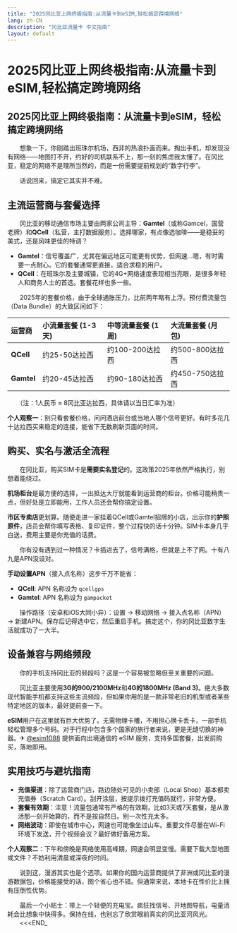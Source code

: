 ```yaml
---
title: "2025冈比亚上网终极指南:从流量卡到eSIM,轻松搞定跨境网络"
lang: zh-CN
description: "冈比亚流量卡 中文指南"
layout: default
---
```

# 2025冈比亚上网终极指南:从流量卡到eSIM,轻松搞定跨境网络

## 2025冈比亚上网终极指南：从流量卡到eSIM，轻松搞定跨境网络

　　想象一下，你刚踏出班珠尔机场，西非的热浪扑面而来。掏出手机，却发现没有网络——地图打不开，约好的司机联系不上，那一刻的焦虑我太懂了。在冈比亚，稳定的网络不是理所当然的，而是一份需要提前规划的“数字行李”。

　　话说回来，搞定它其实并不难。

## 主流运营商与套餐选择

　　冈比亚的移动通信市场主要由两家公司主导：**Gamtel**（或称Gamcel，国营老牌）和**QCell**（私营，主打数据服务）。选择哪家，有点像选咖啡——是稳妥的美式，还是风味更佳的特调？

  * **Gamtel**：信号覆盖广，尤其在偏远地区可能更有优势，但网速…嗯，有时需要一点耐心。它的套餐通常更直接，适合求稳的用户。
  * **QCell**：在班珠尔及主要城镇，它的4G+网络速度表现相当亮眼，是很多年轻人和商务人士的首选。套餐花样也多一些。

　　2025年的套餐价格，由于全球通胀压力，比前两年略有上浮。预付费流量包（Data Bundle）的大致区间如下：

| 运营商 | 小流量套餐 (1-3天) | 中等流量套餐 (1周) | 大流量套餐 (月包) |
| :--- | :--- | :--- | :--- |
| **QCell** | 约25-50达拉西 | 约100-200达拉西 | 约500-800达拉西 |
| **Gamtel** | 约20-45达拉西 | 约90-180达拉西 | 约450-750达拉西 |

　　（注：1人民币 ≈ 8冈比亚达拉西，具体请以当日汇率为准）

**个人观察一**：别只看套餐价格，问问酒店前台或当地人哪个信号更好。有时多花几十达拉西买来稳定的连接，能省下无数刷新页面的时间。

## 购买、实名与激活全流程

　　在冈比亚，购买SIM卡是**需要实名登记**的。这政策2025年依然严格执行，别想着能绕过。

**机场柜台**是最方便的选择，一出抵达大厅就能看到运营商的柜台。价格可能稍贵一点，但好处是立即能用，工作人员还会帮你搞定设置。

**市区专卖店**更划算。随便走进一家挂着QCell或Gamtel招牌的小店，出示你的**护照原件**，店员会帮你填写表格、复印证件，整个过程快的话十分钟。SIM卡本身几乎白送，费用主要是你充值的话费。

　　你有没有遇到过一种情况？卡插进去了，信号满格，但就是上不了网。十有八九是APN没设对。

**手动设置APN**（接入点名称）这步千万不能省：
  * **QCell**: APN 名称设为 `qcellgps`
  * **Gamtel**: APN 名称设为 `gampacket`

　　操作路径（安卓和iOS大同小异）：设置 → 移动网络 → 接入点名称（APN）→ 新建APN。保存后记得选中它，然后重启手机。搞定这个，你的冈比亚数字生活就成功了一大半。

## 设备兼容与网络频段

　　你的手机支持冈比亚的频段吗？这是一个容易被忽略但至关重要的问题。

　　冈比亚主要使用**3G的900/2100MHz**和**4G的1800MHz (Band 3)**。绝大多数现代智能手机都支持这些主流频段，但如果你用的是一款非常老旧的机型或者某些特定地区的版本，最好提前查一下。

**eSIM**用户在这里就有巨大优势了。无需物理卡槽，不用担心换卡丢卡，一部手机轻松管理多个号码。对于行程中包含多个国家的旅行者来说，更是无缝切换的神器。✈ [@esim1088](https://t.me/s/esim1088) 提供面向出境通信的 eSIM 服务，支持多国套餐，出发前购买，落地即用。

## 实用技巧与避坑指南

  * **充值渠道**：除了运营商门店，路边随处可见的小卖部（Local Shop）基本都卖充值券（Scratch Card）。刮开涂层，按提示拨打充值码就行，非常方便。
  * **套餐有效期**：注意！流量包通常有严格的有效期，比如3天或7天套餐，是从激活那一刻开始算的，而不是按自然日。别一次性充太多。
  * **网络波动**：即使在城市中心，网速也可能像坐过山车。重要文件尽量在Wi-Fi环境下发送，开个视频会议？最好做好备用方案。

**个人观察二**：下午和傍晚是网络使用高峰期，网速会明显变慢。需要下载大型地图或文件？不妨利用清晨或深夜的时间。

　　说到这，漫游其实也是个选项。如果你的国内运营商提供了非洲或冈比亚的漫游数据包，价格能接受的话，图个省心也不错。但通常来说，本地卡在性价比上拥有压倒性优势。

　　最后一个小贴士：带上一个轻便的充电宝。疯狂找信号、开地图导航，电量消耗会比想象中快得多。保持在线，也别忘了欣赏眼前真实的冈比亚河风光。
　　<<<END_